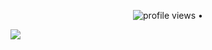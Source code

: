 <p align="center">
  <img src="https://gpvc.arturio.dev/samnoon1971" alt="profile views"> •  
  
  <a href="http://refreshmind365.blogspot.com//"><img src = "https://img.shields.io/badge/%20-Follow-black?color=14171A&labelColor=ffffff&logo=blogger&logoColor=FC4F08"></a>
 </p>
 
 

